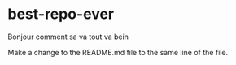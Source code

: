 # best-repo-ever

Bonjour
comment sa va  tout va bein

Make a change to the README.md file to the same line of the file.
